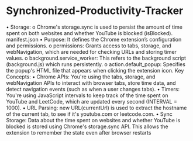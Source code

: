 # Synchronized-Productivity-Tracker
• Storage:
o Chrome's storage.sync is used to persist the amount of time spent on both websites and
whether YouTube is blocked (isBlocked).
manifest.json
• Purpose: It defines the Chrome extension’s configuration and permissions.
o permissions: Grants access to tabs, storage, and webNavigation, which are needed for
checking URLs and storing timer values.
o background.service_worker: This refers to the background script (background.js) which
runs persistently.
o action.default_popup: Specifies the popup's HTML file that appears when clicking the
extension icon.
Key Concepts:
• Chrome APIs: You're using the tabs, storage, and webNavigation APIs to interact with
browser tabs, store time data, and detect navigation events (such as when a user changes tabs).
• Timers: You're using JavaScript intervals to keep track of the time spent on YouTube and
LeetCode, which are updated every second (INTERVAL = 1000).
• URL Parsing: new URL(currentUrl) is used to extract the hostname of the current tab, to see
if it's youtube.com or leetcode.com.
• Sync Storage: Data about the time spent on websites and whether YouTube is blocked is
stored using Chrome's storage.sync API. This allows the extension to remember the state even
after browser restarts
